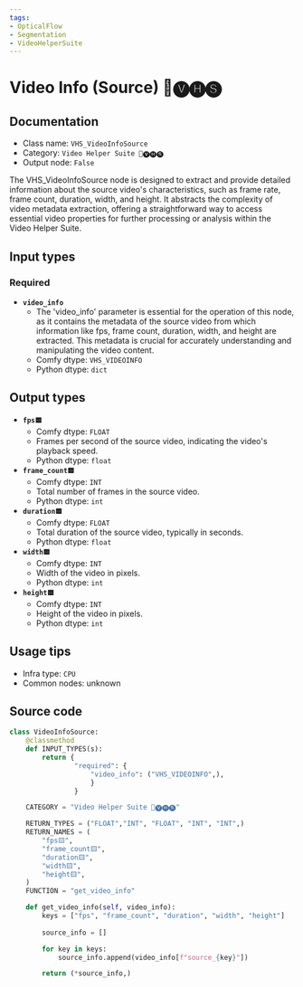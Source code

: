 ```yaml
---
tags:
- OpticalFlow
- Segmentation
- VideoHelperSuite
---
```


# Video Info (Source) 🎥🅥🅗🅢
## Documentation
- Class name: `VHS_VideoInfoSource`
- Category: `Video Helper Suite 🎥🅥🅗🅢`
- Output node: `False`

The VHS_VideoInfoSource node is designed to extract and provide detailed information about the source video's characteristics, such as frame rate, frame count, duration, width, and height. It abstracts the complexity of video metadata extraction, offering a straightforward way to access essential video properties for further processing or analysis within the Video Helper Suite.
## Input types
### Required
- **`video_info`**
    - The 'video_info' parameter is essential for the operation of this node, as it contains the metadata of the source video from which information like fps, frame count, duration, width, and height are extracted. This metadata is crucial for accurately understanding and manipulating the video content.
    - Comfy dtype: `VHS_VIDEOINFO`
    - Python dtype: `dict`
## Output types
- **`fps🟨`**
    - Comfy dtype: `FLOAT`
    - Frames per second of the source video, indicating the video's playback speed.
    - Python dtype: `float`
- **`frame_count🟨`**
    - Comfy dtype: `INT`
    - Total number of frames in the source video.
    - Python dtype: `int`
- **`duration🟨`**
    - Comfy dtype: `FLOAT`
    - Total duration of the source video, typically in seconds.
    - Python dtype: `float`
- **`width🟨`**
    - Comfy dtype: `INT`
    - Width of the video in pixels.
    - Python dtype: `int`
- **`height🟨`**
    - Comfy dtype: `INT`
    - Height of the video in pixels.
    - Python dtype: `int`
## Usage tips
- Infra type: `CPU`
- Common nodes: unknown


## Source code
```python
class VideoInfoSource:
    @classmethod
    def INPUT_TYPES(s):
        return {
                "required": {
                    "video_info": ("VHS_VIDEOINFO",),
                    }
                }

    CATEGORY = "Video Helper Suite 🎥🅥🅗🅢"

    RETURN_TYPES = ("FLOAT","INT", "FLOAT", "INT", "INT",)
    RETURN_NAMES = (
        "fps🟨",
        "frame_count🟨",
        "duration🟨",
        "width🟨",
        "height🟨",
    )
    FUNCTION = "get_video_info"

    def get_video_info(self, video_info):
        keys = ["fps", "frame_count", "duration", "width", "height"]
        
        source_info = []

        for key in keys:
            source_info.append(video_info[f"source_{key}"])

        return (*source_info,)

```
